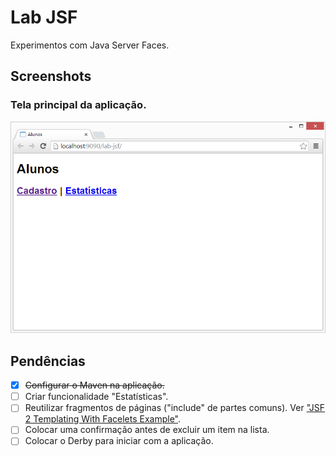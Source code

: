 # Lab JSF

Experimentos com Java Server Faces.

## Screenshots

### Tela principal da aplicação.

![Tela principal da aplicação.](src/site/resources/images/screenshot-01.png)

## Pendências

- [x] ~~Configurar o Maven na aplicação.~~
- [ ] Criar funcionalidade "Estatísticas".
- [ ] Reutilizar fragmentos de páginas ("include" de partes comuns). Ver ["JSF 2 Templating With Facelets Example"](http://www.mkyong.com/jsf2/jsf-2-templating-with-facelets-example/).
- [ ] Colocar uma confirmação antes de excluir um item na lista.
- [ ] Colocar o Derby para iniciar com a aplicação.
